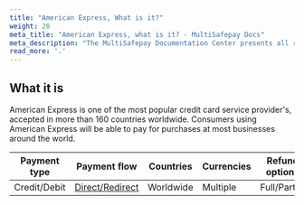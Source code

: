 ```yaml
---
title: "American Express, What is it?"
weight: 20
meta_title: "American Express, what is it? - MultiSafepay Docs"
meta_description: "The MultiSafepay Documentation Center presents all relevant information about our Plugins and API. You can also find support pages for Payment Methods, Tools and General Questions as well as the contact details of our Support and Integration Teams." 
read_more: '.'
---
```

## What it is
American Express is one of the most popular credit card service provider's, accepted in more than 160 countries worldwide. Consumers using American Express will be able to pay for purchases at most businesses around the world.

| Payment type   | Payment flow     | Countries | Currencies | Refund options  | Recurring   | Chargebacks   |
|----------------|-------------------|-----------|------------|------------------|------------|---------------|
|Credit/Debit|[Direct/Redirect](https://docs.multisafepay.com/faq/api/difference-between-direct-and-redirect/)|Worldwide|Multiple|Full/Partial|Yes|Yes|